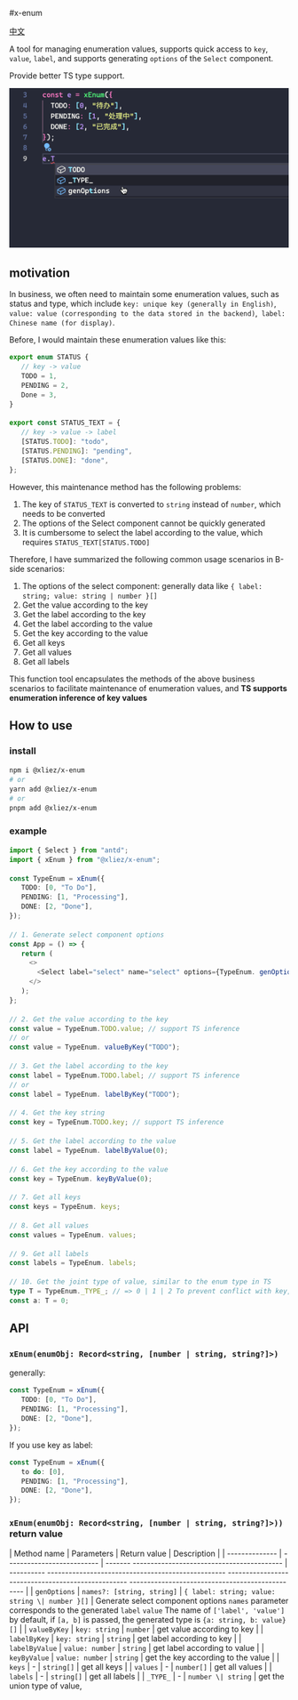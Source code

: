 #x-enum

[中文](./README.zh-CN.md)

A tool for managing enumeration values, supports quick access to `key`, `value`, `label`, and supports generating `options` of the `Select` component.

Provide better TS type support.

![sampel](./sample.gif)

## motivation

In business, we often need to maintain some enumeration values, such as status and type, which include `key: unique key (generally in English)`, `value: value (corresponding to the data stored in the backend)`,` label: Chinese name (for display)`.

Before, I would maintain these enumeration values like this:

```ts
export enum STATUS {
   // key -> value
   TODO = 1,
   PENDING = 2,
   Done = 3,
}

export const STATUS_TEXT = {
   // key -> value -> label
   [STATUS.TODO]: "todo",
   [STATUS.PENDING]: "pending",
   [STATUS.DONE]: "done",
};
```

However, this maintenance method has the following problems:

1. The key of `STATUS_TEXT` is converted to `string` instead of `number`, which needs to be converted
2. The options of the Select component cannot be quickly generated
3. It is cumbersome to select the label according to the value, which requires `STATUS_TEXT[STATUS.TODO]`

Therefore, I have summarized the following common usage scenarios in B-side scenarios:

1. The options of the select component: generally data like `{ label: string; value: string | number }[]`
2. Get the value according to the key
3. Get the label according to the key
4. Get the label according to the value
5. Get the key according to the value
6. Get all keys
7. Get all values
8. Get all labels

This function tool encapsulates the methods of the above business scenarios to facilitate maintenance of enumeration values, and **TS supports enumeration inference of key values**

## How to use

### install

```bash
npm i @xliez/x-enum
# or
yarn add @xliez/x-enum
# or
pnpm add @xliez/x-enum
```

### example

```ts
import { Select } from "antd";
import { xEnum } from "@xliez/x-enum";

const TypeEnum = xEnum({
   TODO: [0, "To Do"],
   PENDING: [1, "Processing"],
   DONE: [2, "Done"],
});

// 1. Generate select component options
const App = () => {
   return (
     <>
       <Select label="select" name="select" options={TypeEnum. genOptions()} />
     </>
   );
};

// 2. Get the value according to the key
const value = TypeEnum.TODO.value; // support TS inference
// or
const value = TypeEnum. valueByKey("TODO");

// 3. Get the label according to the key
const label = TypeEnum.TODO.label; // support TS inference
// or
const label = TypeEnum. labelByKey("TODO");

// 4. Get the key string
const key = TypeEnum.TODO.key; // support TS inference

// 5. Get the label according to the value
const label = TypeEnum. labelByValue(0);

// 6. Get the key according to the value
const key = TypeEnum. keyByValue(0);

// 7. Get all keys
const keys = TypeEnum. keys;

// 8. Get all values
const values = TypeEnum. values;

// 9. Get all labels
const labels = TypeEnum. labels;

// 10. Get the joint type of value, similar to the enum type in TS
type T = TypeEnum._TYPE_; // => 0 | 1 | 2 To prevent conflict with key, add an underscore
const a: T = 0;
```

## API

### `xEnum(enumObj: Record<string, [number | string, string?]>)`

generally:

```ts
const TypeEnum = xEnum({
   TODO: [0, "To Do"],
   PENDING: [1, "Processing"],
   DONE: [2, "Done"],
});
```

If you use key as label:

```ts
const TypeEnum = xEnum({
   to do: [0],
   PENDING: [1, "Processing"],
   DONE: [2, "Done"],
});
```

### `xEnum(enumObj: Record<string, [number | string, string?]>))` return value

| Method name | Parameters | Return value | Description |
| -------------- | -------------------------- | ------- ------------------------------------------ | ---------- -------------------------------------------------- -------------------------------------------------- ------------------------------------------------ |
| `genOptions` | `names?: [string, string]` | `{ label: string; value: string \| number }[]` | Generate select component options `names` parameter corresponds to the generated `label` `value` The name of `['label', 'value']` by default, if `[a, b]` is passed, the generated type is `{a: string, b: value}[]` |
| `valueByKey` | `key: string` | `number` | get value according to key |
| `labelByKey` | `key: string` | `string` | get label according to key |
| `labelByValue` | `value: number` | `string` | get label according to value |
| `keyByValue` | `value: number` | `string` | get the key according to the value |
| `keys` | - | `string[]` | get all keys |
| `values` | - | `number[]` | get all values |
| `labels` | - | `string[]` | get all labels |
| `_TYPE_` | - | `number \| string` | get the union type of value,